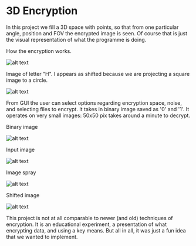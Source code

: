 # 3D Encryption

In this project we fill a 3D space with points, so that from one particular angle, position and FOV the encrypted image is seen. Of course that is just the visual representation of what the programme is doing.

How the encryption works.

![alt text](https://github.com/M2etroline/ProjectBase/blob/master/Rotation_view_example.gif?raw=true)

Image of letter "H". I appears as shifted because we are projecting a square image to a circle. 

![alt text](https://github.com/M2etroline/ProjectBase/blob/master/Picture_view_example.png?raw=true)

From GUI the user can select options regarding encryption space, noise, and selecting files to encrypt. It takes in binary image saved as '0' and '1'. It operates on very small images: 50x50 pix takes around a minute to decrypt.

Binary image

![alt text](https://github.com/M2etroline/ProjectBase/blob/master/Image_coded.png?raw=true)

Input image

![alt text](https://github.com/M2etroline/ProjectBase/blob/master/Image.png?raw=true)

Image spray

![alt text](https://github.com/M2etroline/ProjectBase/blob/master/Spray.png?raw=true)

Shifted image

![alt text](https://github.com/M2etroline/ProjectBase/blob/master/Shifted_Image.png?raw=true)

This project is not at all comparable to newer (and old) techniques of encryption. It is an educational experiment, a presentation of what encrypting data, and using a key means. But all in all, it was just a fun idea that we wanted to implement.


